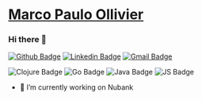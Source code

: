 # [Marco Paulo Ollivier](https://ollivier.com.br)

### Hi there 👋

[![Github Badge](https://img.shields.io/badge/-Github-000?style=flat-square&logo=Github&logoColor=white&link=https://github.com/marcopollivier)](https://github.com/marcopollivier)
[![Linkedin Badge](https://img.shields.io/badge/-LinkedIn-blue?style=flat-square&logo=Linkedin&logoColor=white&link=https://www.linkedin.com/in/marcopollivier/)](https://www.linkedin.com/in/marcopollivier/)
[![Gmail Badge](https://img.shields.io/badge/-Gmail-c14438?style=flat-square&logo=Gmail&logoColor=white&link=mailto:mollivier.dev@gmail.com)](mailto:mollivier.dev@gmail.com/)


![Clojure Badge](https://img.shields.io/badge/-Clojure-5881D8?style=flat-square&logo=clojure&logoColor=white)
![Go Badge](https://img.shields.io/badge/-Go%20Lang-00ADD8?style=flat-square&logo=go&logoColor=white)
![Java Badge](http://img.shields.io/badge/-Java-007396?style=flat-square&logo=java&logoColor=white)
![JS Badge](http://img.shields.io/badge/-JavaScript-F7DF1E?style=flat-square&logo=JavaScript&logoColor=white)


- 🔭 I’m currently working on Nubank

<!--
**marcopollivier/marcopollivier** is a ✨ _special_ ✨ repository because its `README.md` (this file) appears on your GitHub profile.

Here are some ideas to get you started:

- 🔭 I’m currently working on ...
- 🌱 I’m currently learning ...
- 👯 I’m looking to collaborate on ...
- 🤔 I’m looking for help with ...
- 💬 Ask me about ...
- 📫 How to reach me: ...
- 😄 Pronouns: ...
- ⚡ Fun fact: ...


https://shields.io/category/social
https://simpleicons.org/

-->
